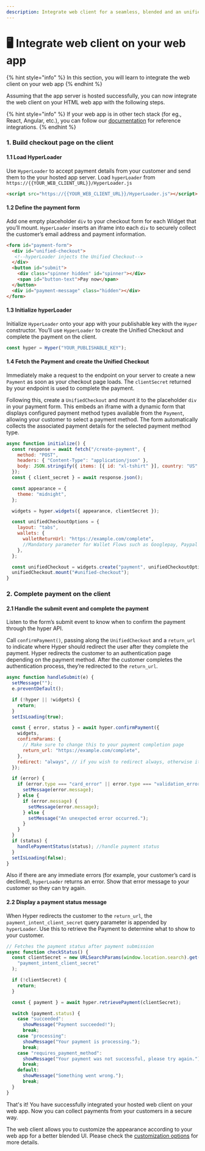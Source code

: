 ```yaml
---
description: Integrate web client for a seamless, blended and an unified payment experience
---
```


# 🖥 Integrate web client on your web app

{% hint style="info" %}
In this section, you will learn to integrate the web client on your web app
{% endhint %}

Assuming that the app server is hosted successfully, you can now integrate the web client on your HTML web app with the following steps.&#x20;

{% hint style="info" %}
If your web app is in other tech stack (for eg., React, Angular, etc.), you can follow our [documentation](https://payswitcher.com/docs/sdkIntegrations/unifiedCheckoutWeb/) for reference integrations.
{% endhint %}

### 1. Build checkout page on the client <a href="#2-build-checkout-page-on-the-client" id="2-build-checkout-page-on-the-client"></a>

#### 1.1 Load HyperLoader <a href="#21-load-hyperloader" id="21-load-hyperloader"></a>

Use `HyperLoader` to accept payment details from your customer and send them to the your hosted app server. Load `hyperLoader` from `https://{{YOUR_WEB_CLIENT_URL}}/HyperLoader.js`

```html
<script src="https://{{YOUR_WEB_CLIENT_URL}}/HyperLoader.js"></script>
```

#### 1.2 Define the payment form <a href="#22-define-the-payment-form" id="22-define-the-payment-form"></a>

Add one empty placeholder `div` to your checkout form for each Widget that you’ll mount. `HyperLoader` inserts an iframe into each `div` to securely collect the customer’s email address and payment information.

```html
<form id="payment-form">
  <div id="unified-checkout">
   <!--hyperLoader injects the Unified Checkout-->
  </div>
  <button id="submit">
    <div class="spinner hidden" id="spinner"></div>
    <span id="button-text">Pay now</span>
  </button>
  <div id="payment-message" class="hidden"></div>
</form>
```

#### 1.3 Initialize hyperLoader <a href="#23-initialize-hyperloader" id="23-initialize-hyperloader"></a>

Initialize `HyperLoader` onto your app with your publishable key with the `Hyper` constructor. You’ll use `HyperLoader` to create the Unified Checkout and complete the payment on the client.&#x20;

```javascript
const hyper = Hyper("YOUR_PUBLISHABLE_KEY");
```

#### 1.4 Fetch the Payment and create the Unified Checkout <a href="#24-fetch-the-payment-and-create-the-unified-checkout" id="24-fetch-the-payment-and-create-the-unified-checkout"></a>

Immediately make a request to the endpoint on your server to create a new `Payment` as soon as your checkout page loads. The `clientSecret` returned by your endpoint is used to complete the payment.

Following this, create a `UnifiedCheckout` and mount it to the placeholder `div` in your payment form. This embeds an iframe with a dynamic form that displays configured payment method types available from the `Payment`, allowing your customer to select a payment method. The form automatically collects the associated payment details for the selected payment method type.

```javascript
async function initialize() {
  const response = await fetch("/create-payment", {
    method: "POST",
    headers: { "Content-Type": "application/json" },
    body: JSON.stringify({ items: [{ id: "xl-tshirt" }], country: "US" }),
  });
  const { client_secret } = await response.json();

  const appearance = {
    theme: "midnight",
  };

  widgets = hyper.widgets({ appearance, clientSecret });

  const unifiedCheckoutOptions = {
    layout: "tabs",
    wallets: {
      walletReturnUrl: "https://example.com/complete",
      //Mandatory parameter for Wallet Flows such as Googlepay, Paypal and Applepay
    },
  };

  const unifiedCheckout = widgets.create("payment", unifiedCheckoutOptions);
  unifiedCheckout.mount("#unified-checkout");
}
```

### 2. Complete payment on the client <a href="#3-complete-payment-on-the-client" id="3-complete-payment-on-the-client"></a>

#### 2.1 Handle the submit event and complete the payment <a href="#31-handle-the-submit-event-and-complete-the-payment" id="31-handle-the-submit-event-and-complete-the-payment"></a>

Listen to the form’s submit event to know when to confirm the payment through the hyper API.

Call `confirmPayment()`, passing along the `UnifiedCheckout` and a `return_url` to indicate where Hyper should redirect the user after they complete the payment. Hyper redirects the customer to an authentication page depending on the payment method. After the customer completes the authentication process, they’re redirected to the `return_url`.

```javascript
async function handleSubmit(e) {
  setMessage("");
  e.preventDefault();

  if (!hyper || !widgets) {
    return;
  }
  setIsLoading(true);

  const { error, status } = await hyper.confirmPayment({
    widgets,
    confirmParams: {
      // Make sure to change this to your payment completion page
      return_url: "https://example.com/complete",
    },
    redirect: "always", // if you wish to redirect always, otherwise it is defaulted to "if_required"
  });

  if (error) {
    if (error.type === "card_error" || error.type === "validation_error") {
      setMessage(error.message);
    } else {
      if (error.message) {
        setMessage(error.message);
      } else {
        setMessage("An unexpected error occurred.");
      }
    }
  }
  if (status) {
    handlePaymentStatus(status); //handle payment status
  }
  setIsLoading(false);
}
```

Also if there are any immediate errors (for example, your customer’s card is declined), `hyperLoader` returns an error. Show that error message to your customer so they can try again.

#### 2.2 Display a payment status message <a href="#32-display-a-payment-status-message" id="32-display-a-payment-status-message"></a>

When Hyper redirects the customer to the `return_url`, the `payment_intent_client_secret` query parameter is appended by `hyperLoader`. Use this to retrieve the Payment to determine what to show to your customer.

```javascript
// Fetches the payment status after payment submission
async function checkStatus() {
  const clientSecret = new URLSearchParams(window.location.search).get(
    "payment_intent_client_secret"
  );

  if (!clientSecret) {
    return;
  }

  const { payment } = await hyper.retrievePayment(clientSecret);

  switch (payment.status) {
    case "succeeded":
      showMessage("Payment succeeded!");
      break;
    case "processing":
      showMessage("Your payment is processing.");
      break;
    case "requires_payment_method":
      showMessage("Your payment was not successful, please try again.");
      break;
    default:
      showMessage("Something went wrong.");
      break;
  }
}
```

That's it! You have successfully integrated your hosted web client on your web app. Now you can collect payments from your customers in a secure way.

The web client allows you to customize the appearance according to your web app for a better blended UI. Please check the [customization options](https://payswitcher.com/docs/sdkIntegrations/unifiedCheckoutWeb/customization) for more details.&#x20;

